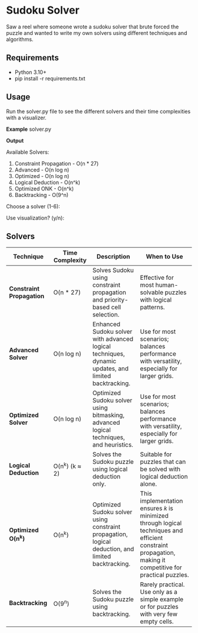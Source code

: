 # Sudoku Solver

Saw a reel where someone wrote a sudoku solver that brute forced the puzzle and wanted to write my own solvers using different techniques and algorithms.

## Requirements

- Python 3.10+
- pip install -r requirements.txt


## Usage

Run the solver.py file to see the different solvers and their time complexities with a visualizer.

__Example__ solver.py

__Output__

Available Solvers:
1. Constraint Propagation - O(n * 27)
2. Advanced - O(n log n)
3. Optimized - O(n log n)
4. Logical Deduction - O(n^k)
5. Optimized ONK - O(n^k)
6. Backtracking - O(9^n)

Choose a solver (1-6):

Use visualization? (y/n):


## Solvers

| **Technique**                  | **Time Complexity**         | **Description**                                                                                 | **When to Use**                                                                                       |
|--------------------------------|-----------------------------|-------------------------------------------------------------------------------------------------|-------------------------------------------------------------------------------------------------------|
| **Constraint Propagation**     | O(n * 27)                  | Solves Sudoku using constraint propagation and priority-based cell selection.     | Effective for most human-solvable puzzles with logical patterns.                                    |
| **Advanced Solver**           | O(n log n)     | Enhanced Sudoku solver with advanced logical techniques, dynamic updates, and limited backtracking.       | Use for most scenarios; balances performance with versatility, especially for larger grids.          |
| **Optimized Solver**           | O(n log n)     | Optimized Sudoku solver using bitmasking, advanced logical techniques, and heuristics.       | Use for most scenarios; balances performance with versatility, especially for larger grids.          |
| **Logical Deduction**         | O(n<sup>k</sup>) (k ≈ 2)             | Solves the Sudoku puzzle using logical deduction only.                              | Suitable for puzzles that can be solved with logical deduction alone.                              |
| **Optimized O(n<sup>k</sup>)**           | O(n<sup>k</sup>)     | Optimized Sudoku solver using constraint propagation, logical deduction, and limited backtracking.       | This implementation ensures 𝑘 is minimized through logical techniques and efficient constraint propagation, making it competitive for practical puzzles.          |
| **Backtracking**         | O(9<sup>n</sup>)                     | Solves the Sudoku puzzle using backtracking.             | Rarely practical. Use only as a simple example or for puzzles with very few empty cells.             |




